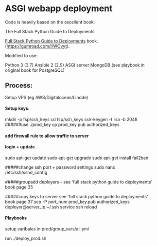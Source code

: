# ASGI webapp deployment

Code is heavily based on the excellent book:

The Full Stack Python Guide to Deployments

[Full Stack Python Guide to Deployments](http://www.deploypython.com/)
book. (https://gumroad.com/l/WOvyt).

Modified to use:

Python 3 (3.7)
Ansible 2 (2.9)
ASGI server 
MongoDB 
(see playbook in original book for PostgreSQL)

## Process:

Setup VPS (eg AWS/Digitalocean/Linode)

#### Setup keys:

mkdir -p fsp/ssh_keys
cd fsp/ssh_keys
ssh-keygen -t rsa -b 2048
######use ./prod_key
cp prod_key.pub authorized_keys

#### add firewall rule to allow traffic to server

#### login + update
sudo apt-get update
sudo apt-get upgrade
sudo apt-get install fail2ban

#####change ssh port + password settings
sudo nano /etc/ssh/sshd_config


#####groupadd deployers - see 'full stack python guide to deployments' book page 35

#####copy keys to server see 'full stack python guide to deployments' book page 37
scp -P port_num prod_key.pub authorized_keys deployer@server_ip:~/.ssh
service ssh reload

#### Playbooks

setup varibales in prod/group_vars/all.yml

run ./deploy_prod.sh